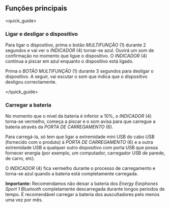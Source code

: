 ## Funções principais
<quick_guide>
### Ligar e desligar o dispositivo

Para ligar o dispositivo, prima o botão *MULTIFUNÇÃO* (1) durante 2 segundos e vai ver o *INDICADOR* (4) tornar-se azul. Ouvirá um som de confirmação no momento que ligue o dispositivo. O *INDICADOR* (4) continua a piscar em azul enquanto o dispositivo está ligado. 

Prima o *BOTÃO MULTIFUNÇÃO* (1) durante 3 segundos para desligar o dispositivo.  A seguir, vai escutar o som que indica que o dispositivo desligou correctamente.

</quick_guide>

### Carregar a bateria

No momento que o nível da bateria é inferior a 10%, o *INDICADOR* (4) torna-se vermelho, começa a piscar e o som avisa para que carregue a bateria através da *PORTA DE CARREGAMENTO* (6). 

Para carregá-la, só tem que ligar a extremidade mini USB do cabo USB (fornecido com o produto) à *PORTA DE CARREGAMENTO* (6) e a outra extremidade USB a qualquer outro dispositivo com porta USB que possa fornecer energia (por exemplo, um computador, carregador USB de parede, de carro, etc).

O *INDICADOR* (4) fica vermelho durante o processo de carregamento e torna-se azul quando a bateria está completamente carregada.


**Importante:** Recomendamos não deixar a bateria dos *Energy Earphones Sport 1 Bluetooth* completamente descarregada durante longos períodos de tempo. É recomendável carregar a bateria dos auscultadores pelo menos uma vez por mês.
